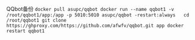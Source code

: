 QQbot备份
`docker pull asupc/qqbot
docker run --name qqbot1 -v /root/qqbot1/app:/app -p 5010:5010 asupc/qqbot -restart:always  
cd /root/qqbot1
git clone https://ghproxy.com/https://github.com/afwfv/qqbot.git app
docker restart qqbot1`
